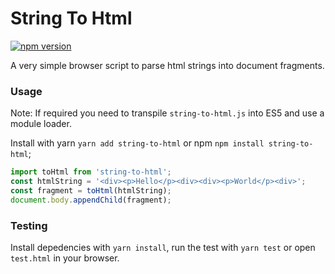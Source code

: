 # String To Html

[![npm version](https://badge.fury.io/js/string-to-html.svg)](https://badge.fury.io/js/string-to-html)

A very simple browser script to parse html strings into document fragments.

### Usage
Note: If required you need to transpile `string-to-html.js` into ES5 and use a module loader.

Install with yarn `yarn add string-to-html` or npm `npm install string-to-html`;

```js
import toHtml from 'string-to-html';
const htmlString = '<div><p>Hello</p><div><div><p>World</p><div>';
const fragment = toHtml(htmlString);
document.body.appendChild(fragment);
```

### Testing

Install depedencies with `yarn install`, run the test with `yarn test` or open `test.html` in your browser.
